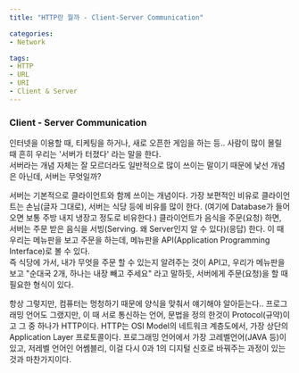 ```yaml
---
title: "HTTP란 뭘까 - Client-Server Communication"

categories:
- Network

tags:
- HTTP
- URL
- URI
- Client & Server
---
```

### Client - Server Communication
인터넷을 이용할 때, 티케팅을 하거나, 새로 오픈한 게임을 하는 등.. 사람이 많이 몰릴 때 흔히 우리는 '서버가 터졌다' 라는 말을 한다.  
서버라는 개념 자체는 잘 모르더라도 일반적으로 많이 쓰이는 말이기 때문에 낯선 개념은 아닌데, 서버는 무엇일까?  
  
서버는 기본적으로 클라이언트와 함께 쓰이는 개념이다. 가장 보편적인 비유로 클라이언트는 손님(글자 그대로), 서버는 식당 등에 비유를 많이 한다. (여기에 Database가 들어오면 보통 주방 내지 냉장고 정도로 비유한다.)
클라이언트가 음식을 주문(요청) 하면, 서버는 주문 받은 음식을 서빙(Serving. 왜 Server인지 알 수 있다)(응답) 한다. 이 때 우리는 메뉴판을 보고 주문을 하는데, 메뉴판을 API(Application Programming Interface)로 볼 수 있다.  
즉 식당에 가서, 내가 무엇을 주문 할 수 있는지 알려주는 것이 API고, 우리가 메뉴판을 보고 "순대국 2개, 하나는 내장 빼고 주세요" 라고 말하듯, 서버에게 주문(요청)을 할 때 필요한 형식이 있다.  
  
항상 그렇지만, 컴퓨터는 멍청하기 때문에 양식을 맞춰서 얘기해야 알아듣는다.. 프로그래밍 언어도 그랬지만, 이 때 서로 통신하는 언어, 문법을 정의 한것이 Protocol(규약)이고 그 중 하나가 HTTP이다.
HTTP는 OSI Model의 네트워크 계층도에서, 가장 상단의 Application Layer 프로토콜이다. 프로그래밍 언어에서 가장 고레벨언어(JAVA 등)이 있고, 저레벨 언어인 어쎔블리, 이걸 다시 0과 1의 디지털 신호로 바꿔주는 과정이 있는 것과 마찬가지이다.




